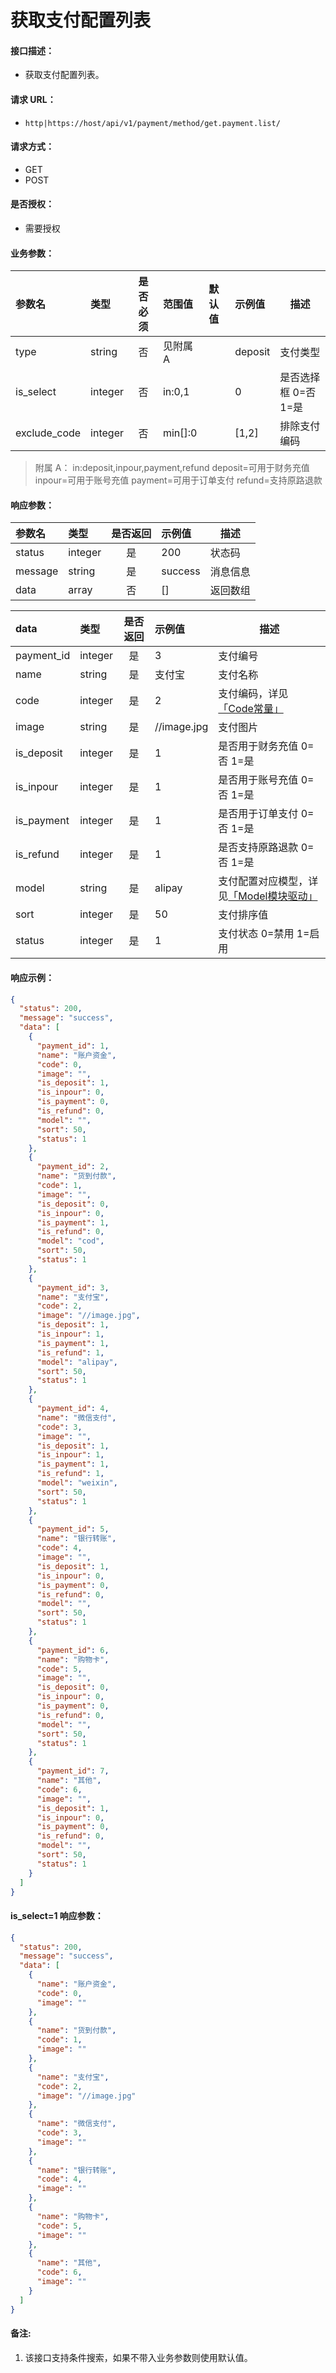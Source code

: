 # 获取支付配置列表

#### 接口描述：
- 获取支付配置列表。

#### 请求 URL：
- `http|https://host/api/v1/payment/method/get.payment.list/`

#### 请求方式：
- GET
- POST

#### 是否授权：
- 需要授权

#### 业务参数：
|参数名|类型|是否必须|范围值|默认值|示例值|描述|
|:----|:---|:---:|:-----|:-----|:-----|-----|
|type |string |否 |见附属 A | |deposit |支付类型 |
|is_select |integer |否 |in:0,1 | |0 |是否选择框 0=否 1=是 |
|exclude_code |integer |否 |min[]:0 | |[1,2] |排除支付编码 |

> 附属 A：
in:deposit,inpour,payment,refund
deposit=可用于财务充值
inpour=可用于账号充值
payment=可用于订单支付
refund=支持原路退款

#### 响应参数：
|参数名|类型|是否返回|示例值|描述|
|:-----|:-----|:---:|:-----|-----|
|status |integer |是 |200 |状态码 |
|message |string |是 |success |消息信息 |
|data |array |否 |[] |返回数组 |

|data|类型|是否返回|示例值|描述|
|:-----|:-----|:---:|:-----|-----|
|payment_id |integer |是 |3 |支付编号 |
|name |string |是 |支付宝 |支付名称 |
|code |integer |是 |2 |支付编码，详见[「Code常量」](/api/client/payment/payment/documents.md#code常量-支付方式 "「Code常量」")|
|image |string |是 |//image.jpg |支付图片 |
|is_deposit |integer |是 |1 |是否用于财务充值 0=否 1=是 |
|is_inpour |integer |是 |1 |是否用于账号充值 0=否 1=是 |
|is_payment |integer |是 |1 |是否用于订单支付 0=否 1=是 |
|is_refund |integer |是 |1 |是否支持原路退款 0=否 1=是 |
|model |string |是 |alipay |支付配置对应模型，详见[「Model模块驱动」](/api/client/payment/payment/documents.md#model模块驱动 "「Model模块驱动」") |
|sort |integer |是 |50 |支付排序值 |
|status |integer |是 |1 |支付状态 0=禁用 1=启用 |

#### 响应示例：
```json
{
  "status": 200,
  "message": "success",
  "data": [
    {
      "payment_id": 1,
      "name": "账户资金",
      "code": 0,
      "image": "",
      "is_deposit": 1,
      "is_inpour": 0,
      "is_payment": 0,
      "is_refund": 0,
      "model": "",
      "sort": 50,
      "status": 1
    },
    {
      "payment_id": 2,
      "name": "货到付款",
      "code": 1,
      "image": "",
      "is_deposit": 0,
      "is_inpour": 0,
      "is_payment": 1,
      "is_refund": 0,
      "model": "cod",
      "sort": 50,
      "status": 1
    },
    {
      "payment_id": 3,
      "name": "支付宝",
      "code": 2,
      "image": "//image.jpg",
      "is_deposit": 1,
      "is_inpour": 1,
      "is_payment": 1,
      "is_refund": 1,
      "model": "alipay",
      "sort": 50,
      "status": 1
    },
    {
      "payment_id": 4,
      "name": "微信支付",
      "code": 3,
      "image": "",
      "is_deposit": 1,
      "is_inpour": 1,
      "is_payment": 1,
      "is_refund": 1,
      "model": "weixin",
      "sort": 50,
      "status": 1
    },
    {
      "payment_id": 5,
      "name": "银行转账",
      "code": 4,
      "image": "",
      "is_deposit": 1,
      "is_inpour": 0,
      "is_payment": 0,
      "is_refund": 0,
      "model": "",
      "sort": 50,
      "status": 1
    },
    {
      "payment_id": 6,
      "name": "购物卡",
      "code": 5,
      "image": "",
      "is_deposit": 0,
      "is_inpour": 0,
      "is_payment": 0,
      "is_refund": 0,
      "model": "",
      "sort": 50,
      "status": 1
    },
    {
      "payment_id": 7,
      "name": "其他",
      "code": 6,
      "image": "",
      "is_deposit": 1,
      "is_inpour": 0,
      "is_payment": 0,
      "is_refund": 0,
      "model": "",
      "sort": 50,
      "status": 1
    }
  ]
}
```

#### is_select=1 响应参数：
```json
{
  "status": 200,
  "message": "success",
  "data": [
    {
      "name": "账户资金",
      "code": 0,
      "image": ""
    },
    {
      "name": "货到付款",
      "code": 1,
      "image": ""
    },
    {
      "name": "支付宝",
      "code": 2,
      "image": "//image.jpg"
    },
    {
      "name": "微信支付",
      "code": 3,
      "image": ""
    },
    {
      "name": "银行转账",
      "code": 4,
      "image": ""
    },
    {
      "name": "购物卡",
      "code": 5,
      "image": ""
    },
    {
      "name": "其他",
      "code": 6,
      "image": ""
    }
  ]
}
```

#### 备注:
1. 该接口支持条件搜索，如果不带入业务参数则使用默认值。
